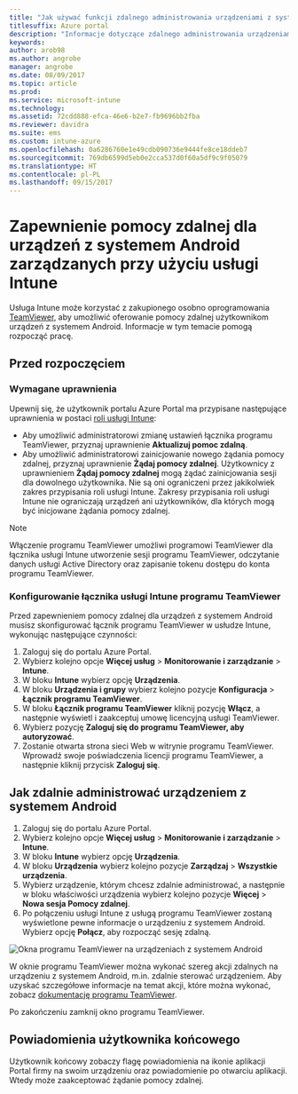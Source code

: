 ```yaml
---
title: "Jak używać funkcji zdalnego administrowania urządzeniami z systemem Android przy użyciu programu TeamViewer"
titlesuffix: Azure portal
description: "Informacje dotyczące zdalnego administrowania urządzeniami z systemem Android przy użyciu programu TeamViewer."
keywords: 
author: arob98
ms.author: angrobe
manager: angrobe
ms.date: 08/09/2017
ms.topic: article
ms.prod: 
ms.service: microsoft-intune
ms.technology: 
ms.assetid: 72cdd888-efca-46e6-b2e7-fb9696bb2fba
ms.reviewer: davidra
ms.suite: ems
ms.custom: intune-azure
ms.openlocfilehash: 0a6286760e1e49cdb090736e9444fe8ce18ddeb7
ms.sourcegitcommit: 769db6599d5eb0e2cca537d0f60a5df9c9f05079
ms.translationtype: HT
ms.contentlocale: pl-PL
ms.lasthandoff: 09/15/2017
---
```

# <a name="provide-remote-assistance-for-intune-managed-android-devices"></a>Zapewnienie pomocy zdalnej dla urządzeń z systemem Android zarządzanych przy użyciu usługi Intune

Usługa Intune może korzystać z zakupionego osobno oprogramowania [TeamViewer](https://www.teamviewer.com), aby umożliwić oferowanie pomocy zdalnej użytkownikom urządzeń z systemem Android. Informacje w tym temacie pomogą rozpocząć pracę.

## <a name="before-you-start"></a>Przed rozpoczęciem

### <a name="required-permissions"></a>Wymagane uprawnienia

Upewnij się, że użytkownik portalu Azure Portal ma przypisane następujące uprawnienia w postaci [roli usługi Intune](https://docs.microsoft.com/intune-azure/access-control/role-based-access-control):
- Aby umożliwić administratorowi zmianę ustawień łącznika programu TeamViewer, przyznaj uprawnienie **Aktualizuj pomoc zdalną**.
- Aby umożliwić administratorowi zainicjowanie nowego żądania pomocy zdalnej, przyznaj uprawnienie **Żądaj pomocy zdalnej**. Użytkownicy z uprawnieniem **Żądaj pomocy zdalnej** mogą żądać zainicjowania sesji dla dowolnego użytkownika. Nie są oni ograniczeni przez jakikolwiek zakres przypisania roli usługi Intune. Zakresy przypisania roli usługi Intune nie ograniczają urządzeń ani użytkowników, dla których mogą być inicjowane żądania pomocy zdalnej.

>[!NOTE]
>Włączenie programu TeamViewer umożliwi programowi TeamViewer dla łącznika usługi Intune utworzenie sesji programu TeamViewer, odczytanie danych usługi Active Directory oraz zapisanie tokenu dostępu do konta programu TeamViewer.

### <a name="configure-the-intune-teamviewer-connector"></a>Konfigurowanie łącznika usługi Intune programu TeamViewer

Przed zapewnieniem pomocy zdalnej dla urządzeń z systemem Android musisz skonfigurować łącznik programu TeamViewer w usłudze Intune, wykonując następujące czynności:


1. Zaloguj się do portalu Azure Portal.
2. Wybierz kolejno opcje **Więcej usług** > **Monitorowanie i zarządzanie** > **Intune**.
3. W bloku **Intune** wybierz opcję **Urządzenia**.
4. W bloku **Urządzenia i grupy** wybierz kolejno pozycje **Konfiguracja** > **Łącznik programu TeamViewer**.
5. W bloku **Łącznik programu TeamViewer** kliknij pozycję **Włącz**, a następnie wyświetl i zaakceptuj umowę licencyjną usługi TeamViewer.
6. Wybierz pozycję **Zaloguj się do programu TeamViewer, aby autoryzować**.
7. Zostanie otwarta strona sieci Web w witrynie programu TeamViewer. Wprowadź swoje poświadczenia licencji programu TeamViewer, a następnie kliknij przycisk **Zaloguj się**.


## <a name="how-to-remotely-administer-an-android-device"></a>Jak zdalnie administrować urządzeniem z systemem Android

1. Zaloguj się do portalu Azure Portal.
2. Wybierz kolejno opcje **Więcej usług** > **Monitorowanie i zarządzanie** > **Intune**.
3. W bloku **Intune** wybierz opcję **Urządzenia**.
4. W bloku **Urządzenia** wybierz kolejno pozycje **Zarządzaj** > **Wszystkie urządzenia**.
5. Wybierz urządzenie, którym chcesz zdalnie administrować, a następnie w bloku właściwości urządzenia wybierz kolejno pozycje **Więcej** > **Nowa sesja Pomocy zdalnej**.
6. Po połączeniu usługi Intune z usługą programu TeamViewer zostaną wyświetlone pewne informacje o urządzeniu z systemem Android. Wybierz opcję **Połącz**, aby rozpocząć sesję zdalną.

![Okna programu TeamViewer na urządzeniach z systemem Android](./media/android-teamviewer.png)

W oknie programu TeamViewer można wykonać szereg akcji zdalnych na urządzeniu z systemem Android, m.in. zdalnie sterować urządzeniem. Aby uzyskać szczegółowe informacje na temat akcji, które można wykonać, zobacz [dokumentację programu TeamViewer](https://www.teamviewer.com/support/documents/).

Po zakończeniu zamknij okno programu TeamViewer.

## <a name="end-user-notifications"></a>Powiadomienia użytkownika końcowego

Użytkownik końcowy zobaczy flagę powiadomienia na ikonie aplikacji Portal firmy na swoim urządzeniu oraz powiadomienie po otwarciu aplikacji. Wtedy może zaakceptować żądanie pomocy zdalnej.

